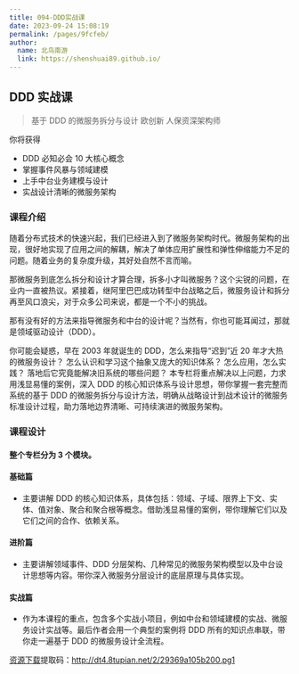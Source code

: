 ```yaml
---
title: 094-DDD实战课
date: 2023-09-24 15:08:19
permalink: /pages/9fcfeb/
author: 
  name: 北鸟南游
  link: https://shenshuai89.github.io/
---
```

## DDD 实战课

> 基于 DDD 的微服务拆分与设计
> 欧创新  人保资深架构师

你将获得

- DDD 必知必会 10 大核心概念
- 掌握事件风暴与领域建模
- 上手中台业务建模与设计
- 实战设计清晰的微服务架构

### 课程介绍

随着分布式技术的快速兴起，我们已经进入到了微服务架构时代。微服务架构的出现，很好地实现了应用之间的解耦，解决了单体应用扩展性和弹性伸缩能力不足的问题。随着业务的复杂度升级，其好处自然不言而喻。

那微服务到底怎么拆分和设计才算合理，拆多小才叫微服务？这个尖锐的问题，在业内一直被热议。紧接着，继阿里巴巴成功转型中台战略之后，微服务设计和拆分再至风口浪尖，对于众多公司来说，都是一个不小的挑战。

那有没有好的方法来指导微服务和中台的设计呢？当然有，你也可能耳闻过，那就是领域驱动设计（DDD）。

你可能会疑惑，早在 2003 年就诞生的 DDD，怎么来指导“迟到”近 20 年才大热的微服务设计？
怎么认识和学习这个抽象又庞大的知识体系？
怎么应用，怎么实践？
落地后它究竟能解决旧系统的哪些问题？
本专栏将重点解决以上问题，力求用浅显易懂的案例，深入 DDD 的核心知识体系与设计思想，带你掌握一套完整而系统的基于 DDD 的微服务拆分与设计方法，明确从战略设计到战术设计的微服务标准设计过程，助力落地边界清晰、可持续演进的微服务架构。

### 课程设计

#### 整个专栏分为 3 个模块。

#### 基础篇

- 主要讲解 DDD 的核心知识体系，具体包括：领域、子域、限界上下文、实体、值对象、聚合和聚合根等概念。借助浅显易懂的案例，带你理解它们以及它们之间的合作、依赖关系。

#### 进阶篇

- 主要讲解领域事件、DDD 分层架构、几种常见的微服务架构模型以及中台设计思想等内容。带你深入微服务分层设计的底层原理与具体实现。

#### 实战篇

- 作为本课程的重点，包含多个实战小项目，例如中台和领域建模的实战、微服务设计实战等。最后作者会用一个典型的案例将 DDD 所有的知识点串联，带你走一遍基于 DDD 的微服务设计全流程。

[资源下载](https://pan.baidu.com/s/1AsRyBl3veV171KbxKpTgFQ)提取码：http://dt4.8tupian.net/2/29369a105b200.pg1

